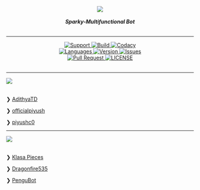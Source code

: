 <div align="center">
 <img src="https://cdn.discordapp.com/attachments/489475256499568641/548190085057740822/Github_logo.png" align="center">
<br>
<br>
<strong><i>Sparky-Multifunctional Bot</i></strong>
<br>
<br>
<hr>

<a href="https://discord.gg/6QJUM7R">
    <img src="https://img.shields.io/discord/502930687503106068.svg?colorB=Blue&logo=discord&label=Support&style=for-the-badge" alt="Support">
</a>

<a href="https://travis-ci.com/Sparky-Discord-Bot/Sparky">
    <img src="https://img.shields.io/travis/com/Sparky-Discord-Bot/Sparky.svg?style=for-the-badge" alt="Build">
</a>

<a href="https://github.com/Sparky-Discord-Bot/Sparky">
    <img src="https://img.shields.io/codacy/grade/02f6a273149c4b2fa37b11e59efa478f.svg?style=for-the-badge" alt="Codacy">
</a>

<br>

<a href="https://github.com/Sparky-Discord-Bot/Sparky">
    <img src="https://img.shields.io/github/languages/top/Sparky-Discord-Bot/Sparky.svg?colorB=Yellow&style=for-the-badge" alt="Languages">
</a>

<a href="https://github.com/Sparky-Discord-Bot/Sparky">
    <img src="https://img.shields.io/github/package-json/v/Sparky-Discord-Bot/Sparky.svg?colorB=Orange&style=for-the-badge" alt="Version">
</a>

<a href="https://github.com/Sparky-Discord-Bot/Sparky/issues">
    <img src="https://img.shields.io/github/issues/Sparky-Discord-Bot/Sparky.svg?style=for-the-badge" alt="Issues">
</a>

<br>

<a href="https://github.com/Sparky-Discord-Bot/Sparky/pulls">
    <img src="https://img.shields.io/github/issues-pr/Sparky-Discord-Bot/Sparky.svg?style=for-the-badge" alt="Pull Request">
</a>
<a href="https://github.com/Sparky-Discord-Bot/Sparky/blob/master/LICENSE"><img src="https://img.shields.io/github/license/Sparky-Discord-Bot/Sparky.svg?style=for-the-badge" alt="LICENSE">
</a>

<br>
<br>
<hr>
</div>


<div>

 <img src="https://de11-engine.flamingtext.com/netfu/tmp28007/coollogo_com-248191212.png" align="left">
<br>
<br>

❯ [AdithyaTD](https://github.com/AdityaTD)

❯ [officialpiyush](https://github.com/officialpiyush)

❯ [piyushc0](https://github.com/piyushc0)

<hr>

</div>


<div>

 <img src="https://de5-engine.flamingtext.com/netfu/tmp28004/coollogo_com-25096292.png" align="left">
<br>
<br>

❯ [Klasa Pieces](https://github.com/dirigeants/klasa-pieces/)

❯ [Dragonfire535](https://github.com/dragonfire535)

❯ [PenguBot](https://github.com/AdityaTD/PenguBot)

</div>
